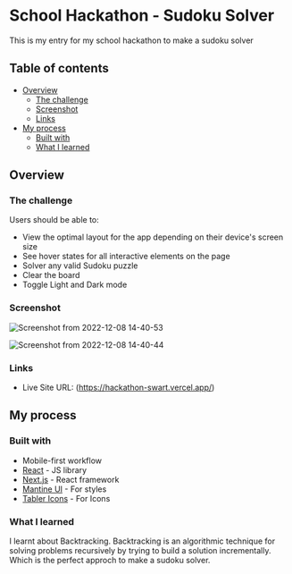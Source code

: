 # School Hackathon - Sudoku Solver

This is my entry for my school hackathon to make a sudoku solver

## Table of contents

- [Overview](#overview)
  - [The challenge](#the-challenge)
  - [Screenshot](#screenshot)
  - [Links](#links)
- [My process](#my-process)
  - [Built with](#built-with)
  - [What I learned](#what-i-learned)

## Overview

### The challenge

Users should be able to:

- View the optimal layout for the app depending on their device's screen size
- See hover states for all interactive elements on the page
- Solver any valid Sudoku puzzle
- Clear the board
- Toggle Light and Dark mode

### Screenshot

![Screenshot from 2022-12-08 14-40-53](https://user-images.githubusercontent.com/101960666/206551859-ee4e2937-81ab-43ab-8b21-5a96302011ee.png)

![Screenshot from 2022-12-08 14-40-44](https://user-images.githubusercontent.com/101960666/206551872-6ffc0888-7098-40d6-86e1-a72e2a473bf1.png)

### Links

- Live Site URL: (https://hackathon-swart.vercel.app/)

## My process

### Built with

- Mobile-first workflow
- [React](https://reactjs.org/) - JS library
- [Next.js](https://nextjs.org/) - React framework
- [Mantine UI](https://mantine.dev/pages/getting-started/) - For styles
- [Tabler Icons](https://tabler-icons-react.vercel.app/) - For Icons

### What I learned

I learnt about Backtracking. Backtracking is an algorithmic technique for solving problems recursively by trying to build a solution incrementally. Which is the perfect approch to make a sudoku solver.
